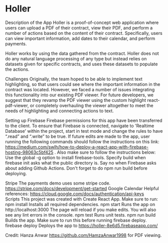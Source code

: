 # Holler
Description of the App
Holler is a proof-of-concept web application where users can upload a PDF of their contract, view their PDF,  and perform a number of actions based on the content of their contract. Specifically, users can view important information, add dates to their calendar, and perform payments.

Holler works by using the data gathered from the contract. Holler does not do any natural language processing of any type but instead relies on datasets given for specific contracts, and uses these datasets to populate the actions. 

Challenges
Originally, the team hoped to be able to implement text highlighting, so that users could see where the important information in the contract was located. However, we faced a number of issues integrating this functionality into our existing PDF viewer. For future developers, we suggest that they revamp the PDF viewer using the custom highlight react-pdf-viewer, or completely overhauling the viewer altogether to meet the needs of highlighting and connecting actions to text. 


Setting up Firebase
Firebase permissions for this app have been transferred to the client. To ensure that Firebase is connected, navigate to 'Realtime Database' within the project, start in test mode and change the rules to have “.read” and “.write” to be true. If future edits are made to the app, user running the following commands should follow the instructions on this link: https://medium.com/swlh/how-to-deploy-a-react-app-with-firebase-hosting-98063c5bf425 .
Also make sure to follow the instructions below:
Use the global -g option to install firebase-tools.
Specify build when firebase init asks what the public directory is.
Say no when Firebase asks about adding Github Actions.
Don't forget to do npm run build before deploying.
 
Stripe
The payments demo uses some stripe code. https://stripe.com/docs/development/get-started 
Google Calendar
Helpful references:
https://cloud.google.com/docs/authentication/api-keys  
Scripts
This project was created with Create React App.
Make sure to run:
npm install
Installs all required dependencies.
npm start
Runs the app on http://localhost:3000 
The page will reload if you make edits.
You will also see any lint errors in the console.
npm test
Runs unit tests. 
npm run build
Builds the app. Make sure to run this before running firebase deploy. 
firebase deploy
Deploys the app to https://holler-8e6d5.firebaseapp.com/ 

Credit:
Hanza Anwar https://github.com/HamzaAnwar1998 for PDF viewing.


